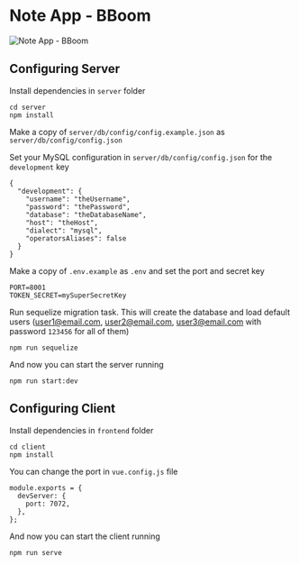 # Note App - BBoom

![Note App - BBoom](https://i.imgur.com/LlOtjyN.png "Note App - BBoom")


## Configuring Server

Install dependencies in `server` folder

```
cd server
npm install
```

Make a copy of `server/db/config/config.example.json` as `server/db/config/config.json`

Set your MySQL configuration in `server/db/config/config.json` for the `development` key

```
{
  "development": {
    "username": "theUsername",
    "password": "thePassword",
    "database": "theDatabaseName",
    "host": "theHost",
    "dialect": "mysql",
    "operatorsAliases": false
  }
}
```

Make a copy of `.env.example` as `.env` and set the port and secret key

```
PORT=8001
TOKEN_SECRET=mySuperSecretKey
```

Run sequelize migration task. This will create the database and load default users (user1@email.com, user2@email.com, user3@email.com with password `123456` for all of them)

```
npm run sequelize
```

And now you can start the server running

```
npm run start:dev
```

## Configuring Client

Install dependencies in `frontend` folder

```
cd client
npm install
```

You can change the port in `vue.config.js` file

```
module.exports = {
  devServer: {
    port: 7072,
  },
};

```

And now you can start the client running

```
npm run serve
```